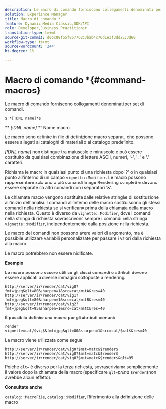 ```yaml
---
description: Le macro di comando forniscono collegamenti denominati per set di comandi.
solution: Experience Manager
title: Macro di comando *
feature: Dynamic Media Classic,SDK/API
role: Developer,Business Practitioner
translation-type: tm+mt
source-git-commit: d0bc88f55f857762b3bab4c76d1e3f3dd2733d60
workflow-type: tm+mt
source-wordcount: '244'
ht-degree: 1%

---
```



# Macro di comando *{#command-macros}

Le macro di comando forniscono collegamenti denominati per set di comandi.

`$ *[!DNL name]*$`

** *[!DNL name]* ** Nome macro

Le macro sono definite in file di definizione macro separati, che possono essere allegati ai cataloghi di materiali o al catalogo predefinito.

*[!DNL name]* non distingue tra maiuscole e minuscole e può essere costituito da qualsiasi combinazione di lettere ASCII, numeri, &#39;-&#39;, &#39;_&#39; e &#39;.&#39; caratteri.

Richiama le macro in qualsiasi punto di una richiesta dopo &#39;?&#39; o in qualsiasi punto all&#39;interno di un campo `vignette::Modifier`. Le macro possono rappresentare solo uno o più comandi Image Rendering completi e devono essere separate da altri comandi con i separatori &#39;&amp;&#39;.

Le chiamate macro vengono sostituite dalle relative stringhe di sostituzione all&#39;inizio dell&#39;analisi. I comandi all’interno delle macro sostituiscono gli stessi comandi nella richiesta se si verificano prima della chiamata della macro nella richiesta. Questo è diverso da `vignette::Modifier`, dove i comandi nella stringa di richiesta sovrascrivono sempre i comandi nella stringa `vignette::Modifier`, indipendentemente dalla posizione nella richiesta.

Le macro dei comandi non possono avere valori di argomento, ma è possibile utilizzare variabili personalizzate per passare i valori dalla richiesta alla macro.

Le macro potrebbero non essere nidificate.

**Esempio**

Le macro possono essere utili se gli stessi comandi o attributi devono essere applicati a diverse immagini sottoposte a rendering.

`http://server/ir/render/cat/vig0?fmt=jpeg&qlt=80&sharpen=1&src=cat/matA&res=40 http://server/ir/render/cat/vig1?fmt=jpeg&qlt=80&sharpen=1&src=cat/matB&res=40 http://server/ir/render/cat/vig2?fmt=jpeg&qlt=95&sharpen=1&src=cat/matC&res=40`

È possibile definire una macro per gli attributi comuni:

`render vignette=cat/$vig$&fmt=jpg&qlt=80&sharpen=1&src=cat/$mat$&res=40`

La macro viene utilizzata come segue:

`http://server/ir/render/cat/vig0?$mat=matc&$render$ http://server/ir/render/cat/vig0?$mat=matc&$render$ http://server/ir/render/cat/vig0?$mat=matc&$render$&qlt=95`

Poiché `qlt=` è diverso per la terza richiesta, sovrascriviamo semplicemente il valore dopo la chiamata della macro (specificare `qlt=`*prima* `$render$`non avrebbe alcun effetto).

**Consultate anche**

`catalog::MacroFile`,  `catalog::Modifier`, Riferimento alla definizione delle macro

<!--<a id="section_297B7FCB285F4891AA76DF8393089931"></a>-->

